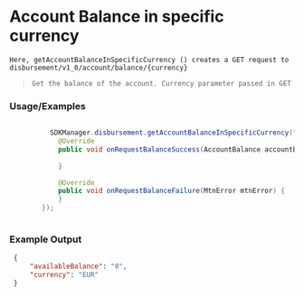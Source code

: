 
# Account Balance in specific currency

`Here, getAccountBalanceInSpecificCurrency () creates a GET request to disbursement/v1_0/account/balance/{currency}`

> `Get the balance of the account. Currency parameter passed in GET`

### Usage/Examples


```java

          SDKManager.disbursement.getAccountBalanceInSpecificCurrency("<currency>",new RequestBalanceInterface() {
            @Override
            public void onRequestBalanceSuccess(AccountBalance accountBalance) {
             
            }

            @Override
            public void onRequestBalanceFailure(MtnError mtnError) {
            }
        });
     
```


### Example Output
 
 ```json
  {
      "availableBalance": "0",
      "currency": "EUR"
  }
  
  ```



